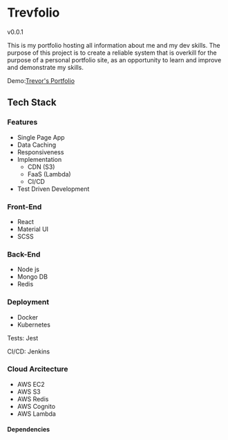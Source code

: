 # Trevfolio

v0.0.1

This is my portfolio hosting all information about me and my dev skills.
The purpose of this project is to create a reliable system that is overkill for the purpose of a personal portfolio site, as an opportunity to learn and improve and demonstrate my skills.


Demo:[Trevor's Portfolio](#https://dev.trevornjeru.com)



## Tech Stack

### Features
- Single Page App
- Data Caching
- Responsiveness
- Implementation
    - CDN (S3)
    - FaaS (Lambda)
    - CI/CD
- Test Driven Development



### Front-End
- React
- Material UI
- SCSS


### Back-End
- Node js
- Mongo DB
- Redis


### Deployment
- Docker
- Kubernetes

Tests: Jest

CI/CD: Jenkins


### Cloud Arcitecture
- AWS EC2
- AWS S3
- AWS Redis
- AWS Cognito
- AWS Lambda


#### Dependencies



